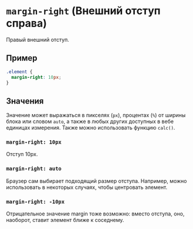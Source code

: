 # `margin-right` (Внешний отступ справа)

Правый внешний отступ.

## Пример

```css
.element {
  margin-right: 10px;
}
```

## Значения

Значение может выражаться в пикселях (`px`), процентах (`%`) от ширины блока или словом `auto`, а также в любых других доступных в вебе единицах измерения. Также можно использовать функцию `calc()`.

### `margin-right: 10px`

Отступ 10px.

### `margin-right: auto`

Браузер сам выбирает подходящий размер отступа. Например, можно использовать в некоторых случаях, чтобы центровать элемент.

### `margin-right: -10px`

Отрицательное значение margin тоже возможно: вместо отступа, оно, наоборот, ставит элемент ближе к соседнему.
